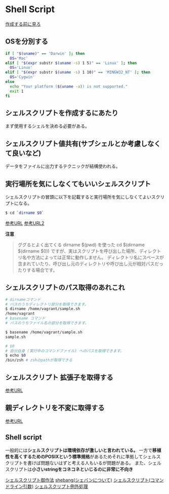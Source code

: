 # Shell Script

[作成する前に見ろ](https://qiita.com/jpshadowapps/items/d6f9b55026637519347f)

## OSを分別する

```sh
if [ "$(uname)" == 'Darwin' ]; then
  OS='Mac'
elif [ "$(expr substr $(uname -s) 1 5)" == 'Linux' ]; then
  OS='Linux'
elif [ "$(expr substr $(uname -s) 1 10)" == 'MINGW32_NT' ]; then
  OS='Cygwin'
else
  echo "Your platform ($(uname -a)) is not supported."
  exit 1
fi
```

## シェルスクリプトを作成するにあたり

まず使用するシェルを決める必要がある。

## シェルスクリプト値共有(サブシェルとか考慮しなくて良いなど)

データをファイルに出力するテクニックが結構使われる。

## 実行場所を気にしなくてもいいシェルスクリプト

シェルスクリプトの冒頭に以下を記載すると実行場所を気にしなくてよいスクリプトになる。
```sh
$ cd `dirname $0`
```
[参考URL](https://www.qoosky.io/techs/927115250f)
[参考URL2](https://developers-book.com/2021/06/12/656/)

**注意**
>ググるとよく出てくる dirname $(pwd) を使った cd $(dirname $(dirname $0)) ですが、実はスクリプトを呼び出した場所、ディレクトリ名や方法によっては正常に動作しません。
>ディレクトリ名にスペースが含まれていたり、呼び出し元のディレクトリや呼び出し元が相対パスだったりする場合です。

## シェルスクリプトのパス取得のあれこれ

```sh
# dirnameコマンド
# パスのうちディレクトリ部分を取得できます。
$ dirname /home/vagrant/sample.sh 
/home/vagrant
# basename コマンド
# パスのうちファイル名の部分を取得できます。

$ basename /home/vagrant/sample.sh 
sample.sh

# $0
# 自分自身 (実行中のコマンドファイル) へのパスを取得できます。
$ echo $0 
/bin/zsh # zshのpathが取得できる
```

## シェルスクリプト 拡張子を取得する

[参考URL](https://takuya-1st.hatenablog.jp/entry/2017/06/01/163000)

## 親ディレクトリを不変に取得する

[参考URL](https://qiita.com/KEINOS/items/bfd16189894c4bdace8e)


## Shell script

一般的には**シェルスクリプトは環境依存が激しいと言われている。**
一方で**移植性を高くするためのPOSIXという標準規格**があるためそれに準拠してシェルスクリプトを書けば問題ないはずと考える人もいるが問題がある。
また、シェルスクリプトは**小さいstringをコネコネといじるのに非常に不向き**

[シェルスクリプト御作法](https://qiita.com/autotaker1984/items/bc758fcf368c1a167353)
[shebang(シェバンについて)](https://sechiro.hatenablog.com/entry/20120806/1344267619)
[シェルスクリプト(コマンドライン引数)](https://maku77.github.io/linux/startup/command-line-params.html)
[シェルスクリプト例外処理](https://cloudpack.media/532)